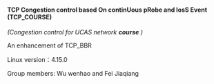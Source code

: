 #### TCP Congestion control based On continUous pRobe and losS Event (TCP_COURSE)

*(Congestion control for UCAS network **course** )*

An enhancement of TCP_BBR

Linux version：4.15.0

Group members: Wu wenhao and Fei Jiaqiang
